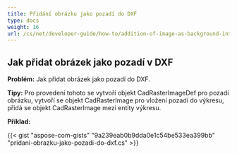 ```yaml
---
title: Přidání obrázku jako pozadí do DXF
type: docs
weight: 16
url: /cs/net/developer-guide/how-to/addition-of-image-as-background-into-dxf/
---
```


## **Jak přidat obrázek jako pozadí v DXF**

**Problém:** Jak přidat obrázek jako pozadí do DXF.

**Tipy:** Pro provedení tohoto se vytvoří objekt CadRasterImageDef pro pozadí obrázku, vytvoří se objekt CadRasterImage pro vložení pozadí do výkresu, přidá se objekt CadRasterImage mezi entity výkresu.

**Příklad:**

{{< gist "aspose-com-gists" "9a239eab0b9dda0e1c54be533ea399bb" "pridani-obrazku-jako-pozadi-do-dxf.cs" >}}
